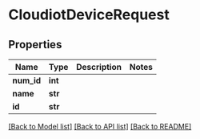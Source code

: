 # CloudiotDeviceRequest


## Properties
Name | Type | Description | Notes
------------ | ------------- | ------------- | -------------
**num_id** | **int** |  | 
**name** | **str** |  | 
**id** | **str** |  | 

[[Back to Model list]](../README.md#documentation-for-models) [[Back to API list]](../README.md#documentation-for-api-endpoints) [[Back to README]](../README.md)


